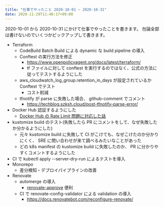 ```yaml
---
title: "仕事でやったこと 2020-10-01 ~ 2020-10-31"
date: 2020-11-29T11:48:17+09:00
---
```


2020-10-01 から 2020-10-31 にかけて仕事でやったことを書きます。
勿論全部は書けないのでいくつかピックアップして書きます。

* Terraform
  * CodeBuild Batch Build による dynamic な build pipeline の導入
  * Conftest の実行方法を修正
    * https://www.openpolicyagent.org/docs/latest/terraform/
    * tf ファイルに対して conftest を実行するのではなく、公式の方法に従ってテストするようにした
  * aws_cloudwatch_log_group.retention_in_days が設定されているか Conftest でテスト
    * コスト削減
  * tfnotify が parse に失敗した場合、 github-comment でコメント
    * https://techblog.szksh.cloud/post-tfnotify-parse-error/
* Docker Hub 認証するようにした
  * [Docker Hub の Rate Limit 問題に対応した話](https://quipper.hatenablog.com/entry/2020/11/02/080000)
* kustomize build のテスト(失敗したら PR にコメントをして、なぜ失敗したか分かるようにした)
  * 元々 kustomize build に失敗して CI がこけても、なぜこけたのか分かりにくく、 SRE に問い合わせが来て調べるみたいなことがあった
  * どの k8s manifest の kustomize build に失敗したのか、 PR に分かりやすくコメントするようにした
* CI で kubectl apply --server-dry-run によるテストを導入
* Monorepo
  * 差分検知・デプロイパイプラインの改善
* Renovate
  * automerge の導入
    * [renovate-approve](https://github.com/apps/renovate-approve) 便利
  * CI で renovate-config-validator による validation の導入
    * https://docs.renovatebot.com/reconfigure-renovate/
